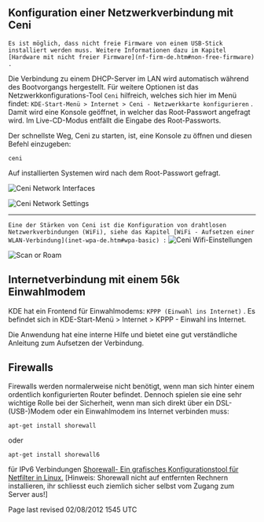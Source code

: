 <div class="divider" id="netcardconfig"></div>

## Konfiguration einer Netzwerkverbindung mit Ceni

`Es ist möglich, dass nicht freie Firmware von einem USB-Stick installiert werden muss. Weitere Informationen dazu im Kapitel [Hardware mit nicht freier Firmware](nf-firm-de.htm#non-free-firmware) .` 

Die Verbindung zu einem DHCP-Server im LAN wird automatisch während des Bootvorgangs hergestellt. Für weitere Optionen ist das Netzwerkkonfigurations-Tool `Ceni`  hilfreich, welches sich hier im Menü findet: `KDE-Start-Menü > Internet > Ceni - Netzwerkkarte konfigurieren` . Damit wird eine Konsole geöffnet, in welcher das Root-Passwort angefragt wird. Im Live-CD-Modus entfällt die Eingabe des Root-Passworts.

Der schnellste Weg, Ceni zu starten, ist, eine Konsole zu öffnen und diesen Befehl einzugeben:

~~~
ceni
~~~

Auf installierten Systemen wird nach dem Root-Passwort gefragt.

![Ceni Network Interfaces](../images-common/images-netcard/Ceni-interface-selection-01.png "Ceni Netzwerkgeräte") 

![Ceni Network Settings](../images-common/images-netcard/Ceni-static-network-configuration-02.png "Ceni Netzwerkeinstellunen") 

---

 `Eine der Stärken von Ceni ist die Konfiguration von drahtlosen Netzwerkverbindungen (WiFi), siehe das Kapitel [WiFi - Aufsetzen einer WLAN-Verbindung](inet-wpa-de.htm#wpa-basic) :`
![Ceni Wifi-Einstellungen](../images-common/images-netcard/Ceni-wireless-network-selection-02.png "Ceni Wireless Settings") 

![Scan or Roam](../images-common/images-netcard/Ceni-wireless-network-configuration-01.png "Ceni Scannen oder Roamen") 

<div class="divider" id="dial-mod"></div>

## Internetverbindung mit einem 56k Einwahlmodem

KDE hat ein Frontend für Einwahlmodems: `KPPP (Einwahl ins Internet)` . Es befindet sich in KDE-Start-Menü > Internet > KPPP - Einwahl ins Internet.

Die Anwendung hat eine interne Hilfe und bietet eine gut verständliche Anleitung zum Aufsetzen der Verbindung.

<div class="divider" id="firewalls"></div>

## Firewalls

Firewalls werden normalerweise nicht benötigt, wenn man sich hinter einem ordentlich konfigurierten Router befindet. Dennoch spielen sie eine sehr wichtige Rolle bei der Sicherheit, wenn man sich direkt über ein DSL-(USB-)Modem oder ein Einwahlmodem ins Internet verbinden muss:

~~~
apt-get install shorewall
~~~

oder

~~~
apt-get install shorewall6 
~~~

für IPv6 Verbindungen
[Shorewall- Ein grafisches Konfigurationstool für Netfilter in Linux.](http://www.shorewall.net/)  [Hinweis: Shorewall nicht auf entfernten Rechnern installieren, ihr schliesst euch ziemlich sicher selbst vom Zugang zum Server aus!] 

<div id="rev">Page last revised 02/08/2012 1545 UTC</div>
